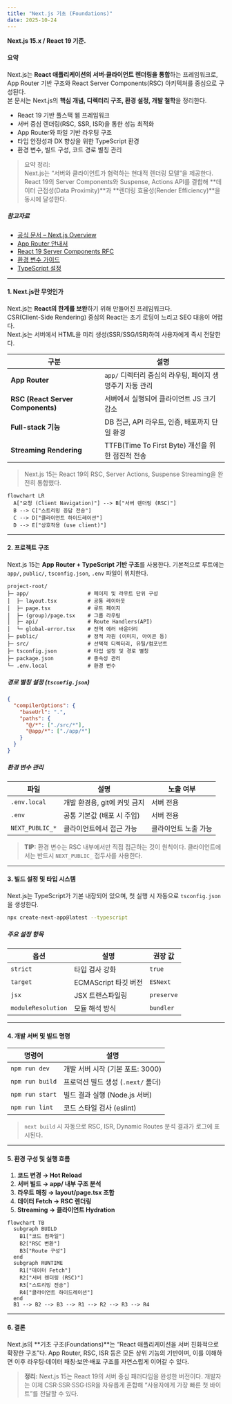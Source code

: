 ```yaml
---
title: "Next.js 기초 (Foundations)"
date: 2025-10-24
---
```


**Next.js 15.x / React 19 기준.**
#### 요약

Next.js는 **React 애플리케이션의 서버·클라이언트 렌더링을 통합**하는 프레임워크로,  
App Router 기반 구조와 React Server Components(RSC) 아키텍처를 중심으로 구성된다.  
본 문서는 Next.js의 **핵심 개념, 디렉터리 구조, 환경 설정, 개발 철학**을 정리한다.

- React 19 기반 풀스택 웹 프레임워크  
- 서버 중심 렌더링(RSC, SSR, ISR)을 통한 성능 최적화  
- App Router와 파일 기반 라우팅 구조  
- 타입 안정성과 DX 향상을 위한 TypeScript 환경  
- 환경 변수, 빌드 구성, 코드 경로 별칭 관리

> 요약 정리:  
> Next.js는 “서버와 클라이언트가 협력하는 현대적 렌더링 모델”을 제공한다.  
> React 19의 Server Components와 Suspense, Actions API를 결합해 **데이터 근접성(Data Proximity)**과 **렌더링 효율성(Render Efficiency)**을 동시에 달성한다.

##### 참고자료  
- [공식 문서 – Next.js Overview](https://nextjs.org/docs)  
- [App Router 안내서](https://nextjs.org/docs/app)  
- [React 19 Server Components RFC](https://react.dev/reference/react/ServerComponents)  
- [환경 변수 가이드](https://nextjs.org/docs/app/building-your-application/configuring/environment-variables)  
- [TypeScript 설정](https://nextjs.org/docs/app/building-your-application/configuring/typescript)  

---

#### 1. Next.js란 무엇인가

Next.js는 **React의 한계를 보완**하기 위해 만들어진 프레임워크다.  
CSR(Client-Side Rendering) 중심의 React는 초기 로딩이 느리고 SEO 대응이 어렵다.  
Next.js는 서버에서 HTML을 미리 생성(SSR/SSG/ISR)하여 사용자에게 즉시 전달한다.

| 구분 | 설명 |
|------|------|
| **App Router** | `app/` 디렉터리 중심의 라우팅, 페이지 생명주기 자동 관리 |
| **RSC (React Server Components)** | 서버에서 실행되어 클라이언트 JS 크기 감소 |
| **Full-stack 기능** | DB 접근, API 라우트, 인증, 배포까지 단일 환경 |
| **Streaming Rendering** | TTFB(Time To First Byte) 개선을 위한 점진적 전송 |

> Next.js 15는 React 19의 RSC, Server Actions, Suspense Streaming을 완전히 통합했다.

```mermaid
flowchart LR
  A["요청 (Client Navigation)"] --> B["서버 렌더링 (RSC)"]
  B --> C["스트리밍 응답 전송"]
  C --> D["클라이언트 하이드레이션"]
  D --> E["상호작용 (use client)"]
```

---

#### 2. 프로젝트 구조

Next.js 15는 **App Router + TypeScript 기반 구조**를 사용한다.
기본적으로 루트에는 `app/`, `public/`, `tsconfig.json`, `.env` 파일이 위치한다.

```text
project-root/
├─ app/                   # 페이지 및 라우트 단위 구성
│  ├─ layout.tsx          # 공통 레이아웃
│  ├─ page.tsx            # 루트 페이지
│  ├─ (group)/page.tsx    # 그룹 라우팅
│  ├─ api/                # Route Handlers(API)
│  └─ global-error.tsx    # 전역 에러 바운더리
├─ public/                # 정적 자원 (이미지, 아이콘 등)
├─ src/                   # 선택적 디렉터리, 유틸/컴포넌트
├─ tsconfig.json          # 타입 설정 및 경로 별칭
├─ package.json           # 종속성 관리
└─ .env.local             # 환경 변수
```

##### 경로 별칭 설정 (`tsconfig.json`)

```json
{
  "compilerOptions": {
    "baseUrl": ".",
    "paths": {
      "@/*": ["./src/*"],
      "@app/*": ["./app/*"]
    }
  }
}
```

##### 환경 변수 관리

| 파일              | 설명                 | 노출 여부       |
| --------------- | ------------------ | ----------- |
| `.env.local`    | 개발 환경용, git에 커밋 금지 | 서버 전용       |
| `.env`          | 공통 기본값 (배포 시 주입)   | 서버 전용       |
| `NEXT_PUBLIC_*` | 클라이언트에서 접근 가능      | 클라이언트 노출 가능 |

> **TIP:** 환경 변수는 RSC 내부에서만 직접 접근하는 것이 원칙이다.
> 클라이언트에서는 반드시 `NEXT_PUBLIC_` 접두사를 사용한다.

---

#### 3. 빌드 설정 및 타입 시스템

Next.js는 TypeScript가 기본 내장되어 있으며, 첫 실행 시 자동으로 `tsconfig.json`을 생성한다.

```bash
npx create-next-app@latest --typescript
```

##### 주요 설정 항목

| 옵션                 | 설명               | 권장 값       |
| ------------------ | ---------------- | ---------- |
| `strict`           | 타입 검사 강화         | `true`     |
| `target`           | ECMAScript 타깃 버전 | `ESNext`   |
| `jsx`              | JSX 트랜스파일링       | `preserve` |
| `moduleResolution` | 모듈 해석 방식         | `bundler`  |

---

#### 4. 개발 서버 및 빌드 명령

| 명령어             | 설명                       |
| --------------- | ------------------------ |
| `npm run dev`   | 개발 서버 시작 (기본 포트: 3000)   |
| `npm run build` | 프로덕션 빌드 생성 (`.next/` 폴더) |
| `npm run start` | 빌드 결과 실행 (Node.js 서버)    |
| `npm run lint`  | 코드 스타일 검사 (eslint)       |

> `next build` 시 자동으로 RSC, ISR, Dynamic Routes 분석 결과가 로그에 표시된다.

---

#### 5. 환경 구성 및 실행 흐름

1. **코드 변경 → Hot Reload**
2. **서버 빌드 → app/ 내부 구조 분석**
3. **라우트 매칭 → layout/page.tsx 조합**
4. **데이터 Fetch → RSC 렌더링**
5. **Streaming → 클라이언트 Hydration**

```mermaid
flowchart TB
  subgraph BUILD
    B1["코드 컴파일"]
    B2["RSC 변환"]
    B3["Route 구성"]
  end
  subgraph RUNTIME
    R1["데이터 Fetch"]
    R2["서버 렌더링 (RSC)"]
    R3["스트리밍 전송"]
    R4["클라이언트 하이드레이션"]
  end
  B1 --> B2 --> B3 --> R1 --> R2 --> R3 --> R4
```

---

#### 6. 결론

Next.js의 **기초 구조(Foundations)**는 “React 애플리케이션을 서버 친화적으로 확장한 구조”다.
App Router, RSC, ISR 등은 모든 상위 기능의 기반이며,
이를 이해하면 이후 라우팅·데이터 패칭·보안·배포 구조를 자연스럽게 이어갈 수 있다.

> **정리:**
> Next.js 15는 React 19의 서버 중심 패러다임을 완성한 버전이다.
> 개발자는 이제 CSR·SSR·SSG·ISR을 자유롭게 혼합해 “사용자에게 가장 빠른 첫 바이트”를 전달할 수 있다.

